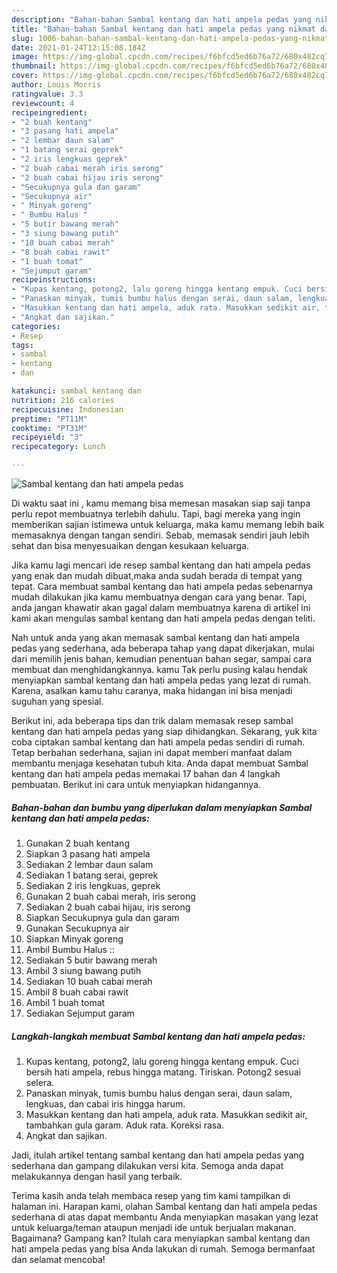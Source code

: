 ```yaml
---
description: "Bahan-bahan Sambal kentang dan hati ampela pedas yang nikmat dan Mudah Dibuat"
title: "Bahan-bahan Sambal kentang dan hati ampela pedas yang nikmat dan Mudah Dibuat"
slug: 1006-bahan-bahan-sambal-kentang-dan-hati-ampela-pedas-yang-nikmat-dan-mudah-dibuat
date: 2021-01-24T12:15:08.184Z
image: https://img-global.cpcdn.com/recipes/f6bfcd5ed6b76a72/680x482cq70/sambal-kentang-dan-hati-ampela-pedas-foto-resep-utama.jpg
thumbnail: https://img-global.cpcdn.com/recipes/f6bfcd5ed6b76a72/680x482cq70/sambal-kentang-dan-hati-ampela-pedas-foto-resep-utama.jpg
cover: https://img-global.cpcdn.com/recipes/f6bfcd5ed6b76a72/680x482cq70/sambal-kentang-dan-hati-ampela-pedas-foto-resep-utama.jpg
author: Louis Morris
ratingvalue: 3.3
reviewcount: 4
recipeingredient:
- "2 buah kentang"
- "3 pasang hati ampela"
- "2 lembar daun salam"
- "1 batang serai geprek"
- "2 iris lengkuas geprek"
- "2 buah cabai merah iris serong"
- "2 buah cabai hijau iris serong"
- "Secukupnya gula dan garam"
- "Secukupnya air"
- " Minyak goreng"
- " Bumbu Halus "
- "5 butir bawang merah"
- "3 siung bawang putih"
- "10 buah cabai merah"
- "8 buah cabai rawit"
- "1 buah tomat"
- "Sejumput garam"
recipeinstructions:
- "Kupas kentang, potong2, lalu goreng hingga kentang empuk. Cuci bersih hati ampela, rebus hingga matang. Tiriskan. Potong2 sesuai selera."
- "Panaskan minyak, tumis bumbu halus dengan serai, daun salam, lengkuas, dan cabai iris hingga harum."
- "Masukkan kentang dan hati ampela, aduk rata. Masukkan sedikit air, tambahkan gula garam. Aduk rata. Koreksi rasa."
- "Angkat dan sajikan."
categories:
- Resep
tags:
- sambal
- kentang
- dan

katakunci: sambal kentang dan 
nutrition: 216 calories
recipecuisine: Indonesian
preptime: "PT11M"
cooktime: "PT31M"
recipeyield: "3"
recipecategory: Lunch

---
```



![Sambal kentang dan hati ampela pedas](https://img-global.cpcdn.com/recipes/f6bfcd5ed6b76a72/680x482cq70/sambal-kentang-dan-hati-ampela-pedas-foto-resep-utama.jpg)

Di waktu  saat ini , kamu memang bisa memesan masakan siap saji tanpa perlu repot membuatnya terlebih dahulu. Tapi, bagi mereka yang ingin memberikan sajian istimewa untuk keluarga, maka kamu memang lebih baik memasaknya dengan tangan sendiri. Sebab, memasak sendiri jauh lebih sehat dan bisa menyesuaikan dengan kesukaan keluarga.

Jika kamu lagi mencari ide resep sambal kentang dan hati ampela pedas yang enak dan mudah dibuat,maka anda sudah berada di tempat yang tepat. Cara membuat sambal kentang dan hati ampela pedas  sebenarnya mudah dilakukan jika kamu membuatnya dengan cara yang benar. Tapi, anda jangan khawatir akan gagal dalam membuatnya 
karena di artikel ini kami akan mengulas sambal kentang dan hati ampela pedas dengan teliti.  



Nah untuk anda yang akan memasak sambal kentang dan hati ampela pedas yang sederhana, ada beberapa tahap yang dapat dikerjakan, mulai dari memilih jenis bahan, kemudian penentuan bahan segar, sampai cara membuat dan menghidangkannya. kamu Tak perlu pusing kalau hendak menyiapkan sambal kentang dan hati ampela pedas yang lezat di rumah. Karena, asalkan kamu  tahu caranya, maka hidangan ini bisa menjadi suguhan yang spesial.

Berikut ini, ada beberapa tips dan trik dalam memasak resep sambal kentang dan hati ampela pedas yang siap dihidangkan. Sekarang, yuk kita coba ciptakan sambal kentang dan hati ampela pedas sendiri di rumah. Tetap berbahan sederhana, sajian ini dapat memberi manfaat dalam membantu menjaga kesehatan tubuh kita. Anda dapat membuat Sambal kentang dan hati ampela pedas memakai 17 bahan dan 4 langkah pembuatan. Berikut ini cara untuk menyiapkan hidangannya.

<!--inarticleads1-->

##### Bahan-bahan dan bumbu yang diperlukan dalam menyiapkan Sambal kentang dan hati ampela pedas:

1. Gunakan 2 buah kentang
1. Siapkan 3 pasang hati ampela
1. Sediakan 2 lembar daun salam
1. Sediakan 1 batang serai, geprek
1. Sediakan 2 iris lengkuas, geprek
1. Gunakan 2 buah cabai merah, iris serong
1. Sediakan 2 buah cabai hijau, iris serong
1. Siapkan Secukupnya gula dan garam
1. Gunakan Secukupnya air
1. Siapkan  Minyak goreng
1. Ambil  Bumbu Halus ::
1. Sediakan 5 butir bawang merah
1. Ambil 3 siung bawang putih
1. Sediakan 10 buah cabai merah
1. Ambil 8 buah cabai rawit
1. Ambil 1 buah tomat
1. Sediakan Sejumput garam




<!--inarticleads2-->

##### Langkah-langkah membuat Sambal kentang dan hati ampela pedas:

1. Kupas kentang, potong2, lalu goreng hingga kentang empuk. Cuci bersih hati ampela, rebus hingga matang. Tiriskan. Potong2 sesuai selera.
1. Panaskan minyak, tumis bumbu halus dengan serai, daun salam, lengkuas, dan cabai iris hingga harum.
1. Masukkan kentang dan hati ampela, aduk rata. Masukkan sedikit air, tambahkan gula garam. Aduk rata. Koreksi rasa.
1. Angkat dan sajikan.




Jadi, itulah artikel tentang  sambal kentang dan hati ampela pedas  yang sederhana dan gampang dilakukan versi kita. Semoga anda dapat melakukannya dengan hasil yang terbaik. 

Terima kasih anda telah membaca resep yang tim kami tampilkan di halaman ini. Harapan kami, olahan  Sambal kentang dan hati ampela pedas sederhana di atas dapat membantu Anda menyiapkan masakan yang lezat untuk keluarga/teman ataupun menjadi ide untuk berjualan makanan. Bagaimana? Gampang kan? Itulah cara menyiapkan sambal kentang dan hati ampela pedas yang bisa Anda lakukan di rumah. Semoga bermanfaat dan selamat mencoba!

